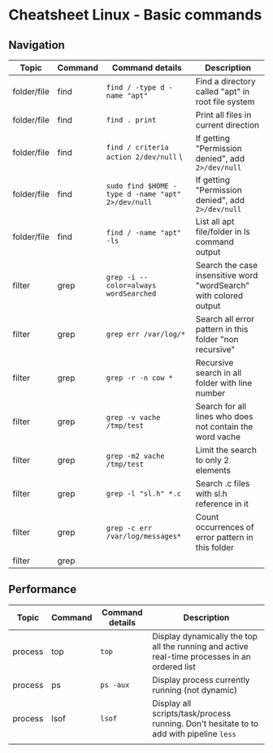 # Cheatsheet Linux - Basic commands

## Navigation

| Topic       | Command | Command details                                   | Description                                                       |
|-------------|---------|---------------------------------------------------|-------------------------------------------------------------------|
| folder/file | find    | `find / -type d -name "apt"`                      | Find a directory called "apt" in root file system                 |
| folder/file | find    | `find . print`                                    | Print all files in current direction                              |
| folder/file | find    | `find / criteria action 2/dev/null` \             | If getting "Permission denied", add `2>/dev/null`                 |
| folder/file | find    | `sudo find $HOME -type d -name "apt" 2>/dev/null` | If getting "Permission denied", add `2>/dev/null`                 |
| folder/file | find    | `find / -name "apt" -ls`                          | List all apt file/folder in ls command output                     |
| filter      | grep    | `grep -i --color=always wordSearched`             | Search the case insensitive word "wordSearch" with colored output |
| filter      | grep    | `grep err /var/log/*`                             | Search all error pattern in this folder "non recursive"           |
| filter      | grep    | `grep -r -n cow *`                                | Recursive search in all folder with line number                   |
| filter      | grep    | `grep -v vache /tmp/test `                        | Search for all lines who does not contain the word vache          |
| filter      | grep    | `grep -m2 vache /tmp/test`                        | Limit the search to only 2 elements                               |
| filter      | grep    | `grep -l "sl.h" *.c`                              | Search .c files with sl.h reference in it                         |
| filter      | grep    | `grep -c err /var/log/messages*`                  | Count occurrences of error pattern in this folder                 |
| filter      | grep    |                                                   |                                                                   |


## Performance

| Topic   | Command | Command details | Description                                                                                   |
|---------|---------|-----------------|-----------------------------------------------------------------------------------------------|
| process | top     | `top`           | Display dynamically the top all the running and active real-time processes in an ordered list |
| process | ps      | `ps -aux`       | Display process currently running (not dynamic)                                               |
| process | lsof    | `lsof`          | Display all scripts/task/process running. Don't hesitate to to add with pipeline `less`       |                                                                                      |                                                                                               |
|         |         |                 |                                                                                               |

